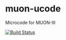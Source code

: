 # muon-ucode
Microcode for MUON-III

[![Build Status](https://jenkins.i-am.cool/buildStatus/icon?job=muon-ucode%2Fmaster)](https://jenkins.i-am.cool/job/muon-ucode/job/master/)
